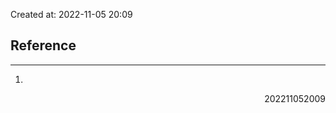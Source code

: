 Created at: 2022-11-05 20:09


## Reference
---
1. 
<div style="text-align: right"> 202211052009 </div>
